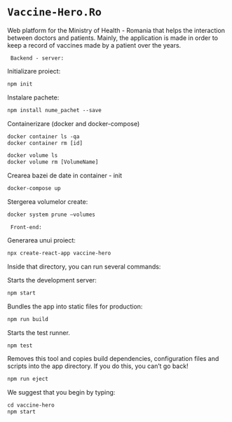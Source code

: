 # ```Vaccine-Hero.Ro```
Web platform for the Ministry of Health - Romania that helps the interaction between doctors and patients. Mainly, the application is made in order to keep a record of vaccines made by a patient over the years.

``` Backend - server:```

Initializare proiect:
 ```jsp
npm init  
```

Instalare pachete:
 ```jsp
npm install nume_pachet --save 
```

Containerizare (docker and docker-compose)
 ```jsp
docker container ls -qa
docker container rm [id]
 ```
  ```jsp
docker volume ls 
docker volume rm [VolumeName]
 ```
Crearea bazei de date in container - init
 ```jsp
docker-compose up
 ```
Stergerea volumelor create:
 ```jsp
docker system prune –volumes
 ```

``` Front-end:```

Generarea unui proiect:
 ```jsp
npx create-react-app vaccine-hero
 ```

Inside that directory, you can run several commands:

Starts the development server:
 ```jsp
npm start 
 ```

Bundles the app into static files for production:
 ```jsp
npm run build
 ```

Starts the test runner.
 ```jsp
npm test
 ```

Removes this tool and copies build dependencies, configuration files and scripts into the app directory. If you do this, you can’t go back!
 ```jsp
npm run eject
 ```

We suggest that you begin by typing:
 ```jsp
cd vaccine-hero
npm start
 ```
